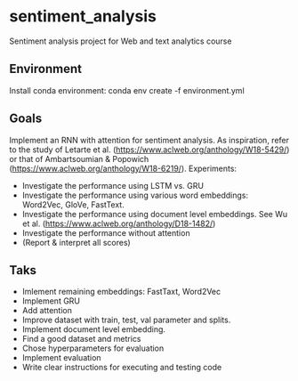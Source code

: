 # sentiment_analysis

Sentiment analysis project for Web and text analytics course

## Environment

Install conda environment:
conda env create -f environment.yml

## Goals

Implement an RNN with attention for sentiment analysis. As inspiration, refer to the study of Letarte et al. (https://www.aclweb.org/anthology/W18-5429/) or that of Ambartsoumian & Popowich (https://www.aclweb.org/anthology/W18-6219/).
Experiments:

- Investigate the performance using LSTM vs. GRU
- Investigate the performance using various word embeddings: Word2Vec, GloVe, FastText.
- Investigate the performance using document level embeddings. See Wu et al. (https://www.aclweb.org/anthology/D18-1482/)
- Investigate the performance without attention
- (Report & interpret all scores)

## Taks

- Imlement remaining embeddings: FastTaxt, Word2Vec
- Implement GRU
- Add attention
- Improve dataset with train, test, val parameter and splits.
- Implement document level embedding.
- Find a good dataset and metrics
- Chose hyperparameters for evaluation
- Implement evaluation
- Write clear instructions for executing and testing code
